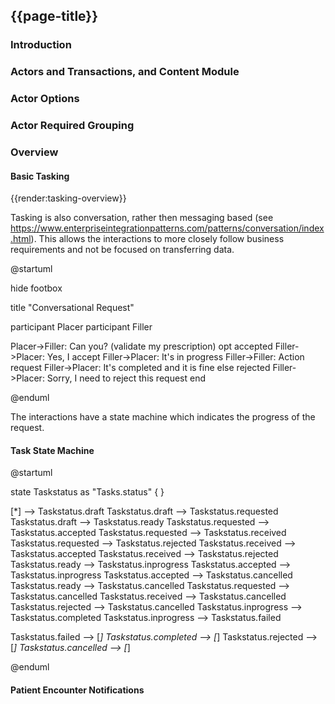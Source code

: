## {{page-title}}


### Introduction

### Actors and Transactions, and Content Module

### Actor Options

### Actor Required Grouping

### Overview

#### Basic Tasking

{{render:tasking-overview}}

Tasking is also conversation, rather then messaging based (see https://www.enterpriseintegrationpatterns.com/patterns/conversation/index.html). This allows the interactions to more closely follow business requirements and not be focused on transferring data.

<plantuml>
@startuml
  
hide footbox
  
title "Conversational Request"
  
participant Placer
participant Filler
  
  
Placer->Filler: Can you? (validate my prescription)
opt accepted
Filler->Placer: Yes, I accept
Filler->Placer: It's in progress
Filler->Filler: Action request
Filler->Placer: It's completed and it is fine
else rejected
Filler->Placer: Sorry, I need to reject this request
end
  
  
@enduml
</plantuml>

The interactions have a state machine which indicates the progress of the request.

#### Task State Machine

<plantuml>
@startuml
 
 
state Taskstatus as "Tasks.status" {
}
 
 
 
[*] --> Taskstatus.draft
Taskstatus.draft --> Taskstatus.requested
Taskstatus.draft --> Taskstatus.ready
Taskstatus.requested --> Taskstatus.accepted
Taskstatus.requested --> Taskstatus.received
Taskstatus.requested --> Taskstatus.rejected
Taskstatus.received --> Taskstatus.accepted
Taskstatus.received --> Taskstatus.rejected
Taskstatus.ready --> Taskstatus.inprogress
Taskstatus.accepted --> Taskstatus.inprogress
Taskstatus.accepted --> Taskstatus.cancelled
Taskstatus.ready --> Taskstatus.cancelled
Taskstatus.requested --> Taskstatus.cancelled
Taskstatus.received --> Taskstatus.cancelled
Taskstatus.rejected --> Taskstatus.cancelled
Taskstatus.inprogress --> Taskstatus.completed
Taskstatus.inprogress --> Taskstatus.failed

Taskstatus.failed --> [*]
Taskstatus.completed --> [*]
Taskstatus.rejected --> [*]
Taskstatus.cancelled --> [*]
 
@enduml
</plantuml>

#### Patient Encounter Notifications

